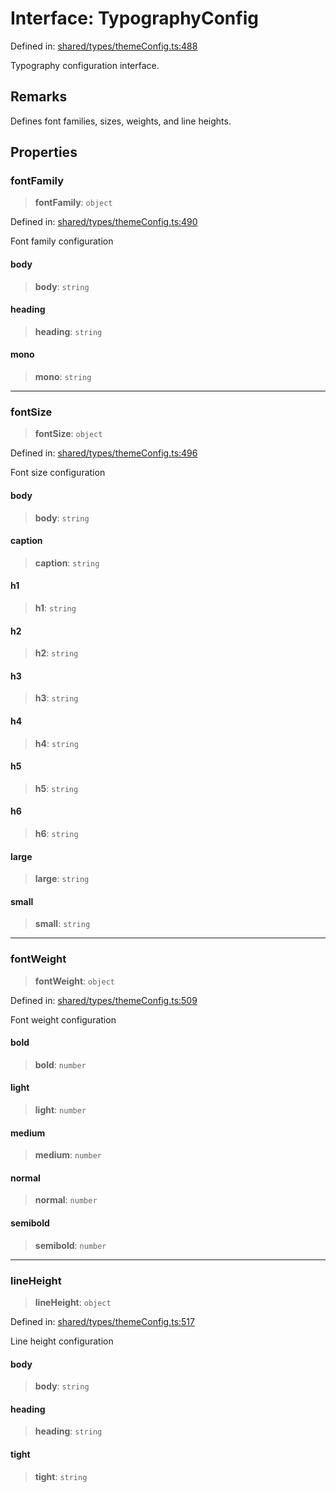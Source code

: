 # Interface: TypographyConfig

Defined in: [shared/types/themeConfig.ts:488](https://github.com/Nick2bad4u/Uptime-Watcher/blob/main/shared/types/themeConfig.ts#L488)

Typography configuration interface.

## Remarks

Defines font families, sizes, weights, and line heights.

## Properties

### fontFamily

> **fontFamily**: `object`

Defined in: [shared/types/themeConfig.ts:490](https://github.com/Nick2bad4u/Uptime-Watcher/blob/main/shared/types/themeConfig.ts#L490)

Font family configuration

#### body

> **body**: `string`

#### heading

> **heading**: `string`

#### mono

> **mono**: `string`

***

### fontSize

> **fontSize**: `object`

Defined in: [shared/types/themeConfig.ts:496](https://github.com/Nick2bad4u/Uptime-Watcher/blob/main/shared/types/themeConfig.ts#L496)

Font size configuration

#### body

> **body**: `string`

#### caption

> **caption**: `string`

#### h1

> **h1**: `string`

#### h2

> **h2**: `string`

#### h3

> **h3**: `string`

#### h4

> **h4**: `string`

#### h5

> **h5**: `string`

#### h6

> **h6**: `string`

#### large

> **large**: `string`

#### small

> **small**: `string`

***

### fontWeight

> **fontWeight**: `object`

Defined in: [shared/types/themeConfig.ts:509](https://github.com/Nick2bad4u/Uptime-Watcher/blob/main/shared/types/themeConfig.ts#L509)

Font weight configuration

#### bold

> **bold**: `number`

#### light

> **light**: `number`

#### medium

> **medium**: `number`

#### normal

> **normal**: `number`

#### semibold

> **semibold**: `number`

***

### lineHeight

> **lineHeight**: `object`

Defined in: [shared/types/themeConfig.ts:517](https://github.com/Nick2bad4u/Uptime-Watcher/blob/main/shared/types/themeConfig.ts#L517)

Line height configuration

#### body

> **body**: `string`

#### heading

> **heading**: `string`

#### tight

> **tight**: `string`
